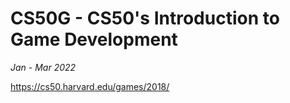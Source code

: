 # CS50G - CS50's Introduction to Game Development

*Jan - Mar 2022*

https://cs50.harvard.edu/games/2018/